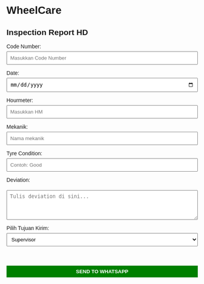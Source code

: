 # WheelCare
<!DOCTYPE html>
<html lang="en">
<head>
  <meta charset="UTF-8">
  <title>Inspection Report</title>
  <style>
    body { font-family: Arial, sans-serif; margin: 20px; }
    label { display: block; margin-top: 10px; }
    select, input, button, textarea { 
      padding: 8px; 
      margin-top: 5px; 
      width: 100%; 
      box-sizing: border-box;
    }
    button { background: green; color: white; border: none; cursor: pointer; font-weight: bold; }
    button:hover { background: darkgreen; }
  </style>
</head>
<body>
  <h2>Inspection Report HD</h2>

  <label>Code Number:</label>
  <input type="text" id="codeNumber" placeholder="Masukkan Code Number">

  <label>Date:</label>
  <input type="date" id="date">

  <label>Hourmeter:</label>
  <input type="text" id="hourMeter" placeholder="Masukkan HM">

  <label>Mekanik:</label>
  <input type="text" id="mekanik" placeholder="Nama mekanik">

  <label>Tyre Condition:</label>
  <input type="text" id="tyre" placeholder="Contoh: Good">

  <label>Deviation:</label>
  <textarea id="deviation" rows="4" placeholder="Tulis deviation di sini..."></textarea>

  <label>Pilih Tujuan Kirim:</label>
  <select id="tujuan">
    <option value="6281234567890">Supervisor</option>
    <option value="6289876543210">Admin Group</option>
    <option value="6281122334455">Personal Lain</option>
  </select>

  <br><br>
  <button onclick="sendReport()">SEND TO WHATSAPP</button>

  <script>
    function sendReport() {
      let codeNumber = document.getElementById("codeNumber").value;
      let date = document.getElementById("date").value;
      let hourMeter = document.getElementById("hourMeter").value;
      let mekanik = document.getElementById("mekanik").value;
      let tyre = document.getElementById("tyre").value;
      let deviation = document.getElementById("deviation").value;
      let tujuan = document.getElementById("tujuan").value;

      let pesan = 
`*QA-1 Pre Inspection*

Tgl : ${date}

*Mekanik :*
${mekanik}

🚗CN : ${codeNumber}
⌛HM : ${hourMeter}

🩸 *Oil Level* 🩸
Engine oil level : ✅
Transmission oil level : ✅
Hydraulic oil level : ✅

⚙ *Engine Area* ⚙
Belt tension : ✅
Engine oil leakage : ✅
Common Rail Connector : ✅
Injector Tube : ✅

🚗 *Cabin Area* 🚗
📸FM Radio : ✅
⛔Fatigue Warning : ✅
⚡Power Supply : 27.7 V
💧Common Rail Pressure (ON) : 0 MPa
🎚Power Window : ✅

🚗 *Frame Area* 🚗
Operator seat : ✅
Hand Rail : ✅

💧 *Pressure Suspension (Panel)* 💧
FL : 4.10 MPa
FR : 4.10 MPa
RL : 2.10 MPa
RR : 2.10 MPa

*Tyre condition :*
Tyre Condition : ${tyre}

*Deviation :*
${deviation}`;

      let url = "https://wa.me/" + tujuan + "?text=" + encodeURIComponent(pesan);
      window.open(url, "_blank");
    }
  </script>
</body>
</html>
